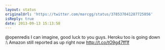 ```yaml
---
layout: status
originalUrl: 'https://twitter.com/marcgg/status/378537041287725056'
isReply: true
date: 2013-09-13 15:13:58
---
```


@openredis I can imagine, good luck to you guys. Heroku too is going down :\ Amazon still reported as up right now http://t.co/tO9g47ff1f
